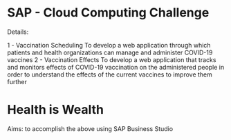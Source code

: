 # SAP - Cloud Computing Challenge

Details:      <br/>




1 - Vaccination Scheduling
    To develop a web application through which patients and health organizations can manage and administer COVID-19 vaccines
2 - Vaccination Effects
    To develop a web application that tracks and monitors effects of COVID-19 vaccination on the administered people in order to understand the effects of the current vaccines to improve them further

# Health is Wealth

Aims: to accomplish the above using SAP Business Studio 
